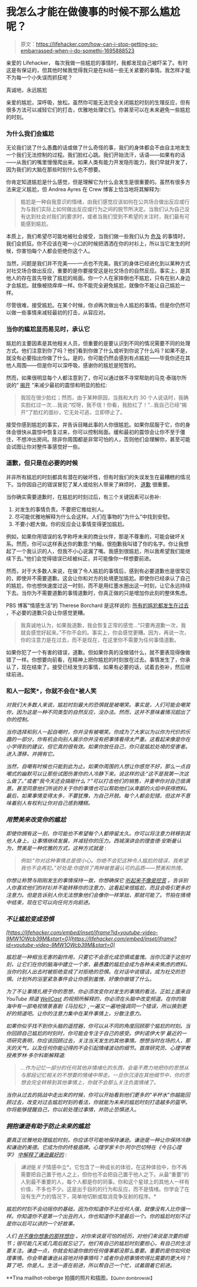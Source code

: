 # 我怎么才能在做傻事的时候不那么尴尬呢？

> 原文：<https://lifehacker.com/how-can-i-stop-getting-so-embarrassed-when-i-do-somethi-1695888523>

亲爱的 Lifehacker，
每次我做一些尴尬的事情时，我都发现自己被吓呆了。有时这是有保证的，但其他时候我觉得我只是在纠结一些无关紧要的事情。我怎样才能不为每一个小失误而抓狂呢？



真诚地，永远尴尬

亲爱的尴尬，深呼吸，放松。虽然你可能无法完全关闭尴尬时刻的生理反应，但有很多方法可以减轻它们的打击，优雅地处理它们。你甚至可以在未来避免一些尴尬的时刻。

### 为什么我们会尴尬

无论我们说了什么愚蠢的话或做了什么奇怪的事，我们的身体都会不由自主地发生一个我们无法控制的过程。我们脸红心跳。我们开始流汗，话语——如果有的话——从我们的嘴里慢慢爬出来。如果人类有能力开发隐形能力，我们早就开发了，因为我们的大脑在那些时刻什么也不想要。

你肯定知道尴尬是什么感觉，但是理解它为什么会发生是很重要的。虽然有很多方法来定义尴尬，但 Andrea Ayres 在 Crew 博客上恰当地将其解释为:

> 尴尬是一种自我意识的情绪，由我们感觉应该如何在公共场合做出反应或行为与我们实际上如何做出反应或行为之间的脱节所决定。当我们认为自己没有达到社会对我们的要求时，或者当我们受到不希望的关注时，我们最有可能感到尴尬。

本质上，我们希望尽可能地被社会接受，当我们做一些我们认为 [危及](https://lifehacker.com/top-10-uncomfortable-situations-and-how-to-deal-with-th-1689899501) 的事情时，我们会抓狂。你不应该在喝一小口的时候把酒洒在你的衬衫上，所以当它发生的时候，你害怕每个人都会拒绝你这个人。

当然，问题是我们并不完美——一点也不完美。我们的身体已经进化到以某种方式对社交场合做出反应，重要的是你要接受这是社交场合的自然反应。事实上，是其他人的存在首先导致了尴尬的局面。你一个人在家摔倒也不尴尬，只有在别人身边才会尴尬。就像被挠痒痒一样。你不能完全避免尴尬，就像你不能让自己尴尬一样。

尽管很难，接受尴尬。在某个时候，你*会*再次做出令人尴尬的事情。但是你仍然可以做一些事情来减轻最初的打击，从容应对。

### 当你的尴尬显而易见时，承认它

尴尬的主要因素是其他相关人员，但重要的是要认识到不同的情况需要不同的处理方式。他们注意到你了吗？他们看到你做了什么或听到你说了什么吗？如果不是，就没有必要指出你做了什么。是的，你可能仍然会感到有点尴尬——毕竟你还在其他人周围——但是你可以深呼吸，感谢你的尴尬是短暂的。

然而，如果很明显每个人都注意到了，你可以通过做不寻常帮助的马克·泰瑞尔所说的“ [揭开](http://www.uncommonhelp.me/articles/how-to-stop-blushing-tips/) ”来减少最初的震惊和明显的脸红:

> 我现在很少脸红；然而，由于某种原因，当我和大约 30 个人说话时，我确实脸红过一次....我说:“哎呀，我不信！你看，我脸红了！”...我自己已经“揭开”了脸红的面纱，它无处可逃，立即停止了。

接受你感到尴尬的事实，并告诉目睹此事的人你很尴尬。如果你屈服于它，你的身体会很快从震惊中恢复过来，你可以控制局面。缓和最初的震惊会让你不至于僵住，不想冲出房间。除非你周围都是非常可怕的人，否则他们会理解你，甚至可能会试图让你对整件事感觉好一些。

### 道歉，但只是在必要的时候

并非所有尴尬的时刻都具有潜在的破坏性，但有时我们的失误发生在最糟糕的情况下。当你因自己的错误冒犯了某人或给别人带来了麻烦时， [道歉](https://lifehacker.com/how-to-handle-big-time-mess-ups-at-work-1623238231) 很重要。

当你确实需要道歉时，在尴尬的时刻过后，有三个关键因素可以弥补:

1.  对发生的事情负责。不要把它推给别人。
2.  尽可能优雅地解释为什么会这样。人们在事物的“为什么”中找到安慰。
3.  不要小题大做。你的反应会让事情变得更加尴尬。

例如，如果你用错误的名字称呼未来的商业伙伴，那是不尊重的，可能会破坏关系。然而，你可以这样表达你的歉意:“约翰，很抱歉我叫错了你的名字。你让我想起了一个我认识的人，但我不小心说漏了嘴。我感到很尴尬，所以我希望我们能继续下去。”他们会觉得错误已经被纠正，并可能像你一样想要前进。

然而，对于大多数人来说，在做了令人尴尬的事情后，感到有必要道歉也是很常见的，即使并不需要道歉。这会让你和对方的处境更加尴尬。即使你已经承认了自己的尴尬，你也想快速度过这一时刻，而不是用红墨水圈出这一时刻，让它永远持续下去。当你为不需要道歉的事情道歉时，你真正做的只是增加你此刻的整体焦虑。

PBS 博客“情感生活”的 Therese Borchard 是这样说的: [所有的尴尬都发生在过去](http://www.pbs.org/thisemotionallife/blogs/10-real-ways-overcome-embarrassment) ，不必要的道歉只会让你感觉更糟。

> 我真诚地认为，如果我道歉，我会恢复正常的感觉…“只要再道歉一次，我就会感觉好起来。”不你不会的。事实上，你会感觉更糟。因为，再说一次，你的注意力是在过去，而不是现在，在这里你不需要为任何事情道歉。

如果你犯了一个有害的错误，道歉。但如果你真的没做错什么，就不要表现得像做错了一样。你想要向前看，在精神上把你尴尬的时刻放在过去。事情发生了，你承认了，现在结束了。接受已经发生的事情，如果有必要的话，试着去弥补，然后继续前进。

### 和人一起笑*，你就不会在*被人笑

*对我们大多数人来说，尴尬时刻最大的恐惧就是被嘲笑。事实是，人们可能会嘲笑你，因为这是一种不同类型的自然反应，没办法。然而，这并不意味着情况超出了你的控制。*

*当你选择和别人一起自嘲时，你并没有被嘲笑。你成为了大家以为以你为代价的乐趣的一部分，你有机会向别人展示你并没有把事情看得太严重。这看起来像是你在小学得到的建议，但它真的很有效。如果你放任自己，你只是尴尬处境的受害者。进入漂移，并拥有它。*

*当然，自嘲有时候也只能到此为止。如果你周围的人想让你感觉不好，那么一点自嘲式的幽默可以让那些试图伤害你的人冷静下来。说这样的话:“这不是我第一次这么做了。”或者“我今天还会搞砸什么？”可以打击他们的销售，并重申你对自己很满意。甚至同意他们所说的关于你的事情也可以帮助他们从卑鄙的火焰中获得燃料。最后，如果事情变得太多，不要犹豫，为自己开脱。每个人都会犯错，但这并不意味着别人有权利让你对自己感到糟糕。*

### *用赞美来改变你的尴尬*

*即使你拥有这一刻，你可能也不希望每个人都停留太久。你可以将注意力转移到其他人身上，让事情继续发展，并减轻你的压力。西城演讲会的理查德·安斯曼认为，赞美是一种优雅的方式，这种方式就是 :*

> *例如:“你对这种事情总是很小心。你绝不会犯这种令人尴尬的错误，我希望我也不会再犯。”好处是:你提供了两种被普遍认可的品质——赞美和热情。*

*你想让称赞与刚刚发生的事情保持一致，你想确保它 [听起来不像是挖苦](https://lifehacker.com/avoid-giving-backhanded-compliments-with-the-dinner-ta-1684957221) 。告诉别人你喜欢他们的衬衫并不能转移你的注意力，这看起来很尴尬，而且会吸引更多的注意力。但是告诉别人你无法想象他们会像你一样笨拙，那就可能了。节拍在情境中结束，现在它可以向任何方向前进。*

### *不让尴尬变成恐惧*

 *[https://lifehacker.com/embed/inset/iframe?id=youtube-video-9MW1OWcb39M&start=0](https://lifehacker.com/embed/inset/iframe?id=youtube-video-9MW1OWcb39M&start=0)* 

*尴尬是一种相当无害的副作用，只要它不会恶化成恐惧或羞愧。当你沉湎于这些时刻，让它们在你的脑海中建立一个家，最愚蠢的尴尬会成为各种未来焦虑的燃料。当你约别人出去时被拒绝变成了对拒绝的恐惧。在对话中说错话，成为社交的恐惧。计划外的浴室紧急事件会让你感到羞愧，好像你做错了什么。* 

*为了不让事情扎根于你的思想，你必须改变你对发生的事情的看法。正如上面来自 YouTube 频道 [WellCast](https://www.youtube.com/channel/UCHXs8_HRDm33vFtVuSLKrCw) 的视频所解释的，你必须在头脑中改变频道。在你的脑海中有一部电视情景喜剧《马拉松》,一遍又一遍地强调同一个错误，所以换到更好的频道吧。让你的注意力集中在某件事情上，分散注意力。*

*如果你似乎找不到你头脑的遥控器，你可以从不同的角度回顾那个尴尬的时刻。当你回顾自己尴尬的时刻时，你可能会专注于自己的感受。伊利诺伊大学 最近的一项研究表明，你应该回顾过去，关注当天发生的其他事情。想想当时在场的人，那天的天气，以及任何你能记得的不会引起情绪波动的细节。首席研究员、心理学教授弗罗林·多尔科斯解释道:*

> *...作为记忆一部分的任何其他非情绪化的东西，会毫不费力地把你的思想从与那段记忆相关的不想要的情绪中带走。一旦你沉浸在其他细节中，你的思想会完全转移到其他事情上，你就不会那么关注负面情绪了。*

*当你从过去的挑战中走出来的时候，你可以开始看到他们更多的“半杯水”你越能回顾过去，改变对过去尴尬时刻的看法，你就能为未来的尴尬时刻打造越多的盔甲。你将能够提醒自己，你以前处理过事情，并防止恐惧进入。*

### *拥抱谦逊有助于防止未来的尴尬*

*要真正优雅地处理尴尬时刻，你应该尽可能地保持谦逊。谦逊是一种让你保持冷静和谦逊的美德。它成为你的终极盾牌。心理学家卡尔·阿尔巴切特在《今日心理学》 [中解释了谦逊最好的](https://www.psychologytoday.com/blog/brainsnacks/201501/the-paradoxical-power-humility) :*

> *谦逊*是*关于*情感中立*。它包含了一种成长的体验，在这种体验中，你不再需要把自己置于他人之上，但你也不会把自己置于他人之下。从最“重要”的人到最不重要的人，每个人都是你的同事。你和这个星球上的其他人一样有价值，不多也不少。这是出于目的的行为和反应，而不是情绪。你学会了在没有生产力的情况下，简单地切断或取消竞争反射的程序。*

*尴尬的时刻不会动摇你的基础，因为你知道你不比任何人强，就像没有人比你强一样。你知道你不是第一个出丑的人，你也知道你不是最后一个。你的尴尬时刻不过是你以后可以讲的一个好故事。*

*人们 [并不像你想象的那样想你](https://lifehacker.com/how-to-stop-giving-a-f-ck-what-people-think-1530784365) 。对你来说是可怕的经历，对他们来说是次要的细节；很可能几天或几周后就忘记了。他们有自己的尴尬时刻要担心，有自己的生活要关注。谦虚一点，你就会知道你做的任何傻事都没那么重要。重要的是你如何处理事情。你会带着谦逊从容地对待事情吗？或者你会把事情吹得比需要的更大吗？算了吧，你是人。生活一直在前进，所以帮自己一个忙，试着跟着它前进。* 

**Tina mailhot-roberge 拍摄的照片和插图，*<small>*【Quinn dombrowski】*</small><small></small>*